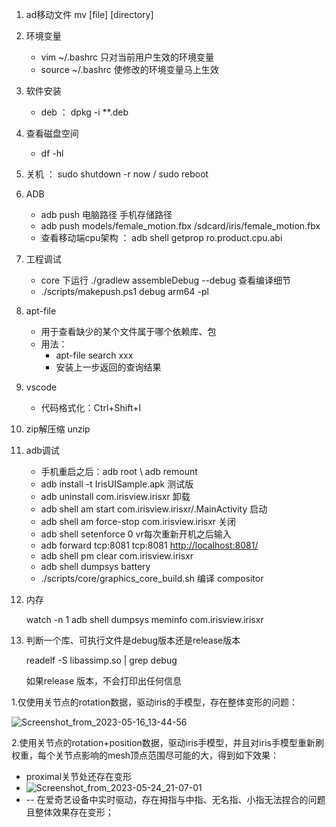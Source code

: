 1. ad移动文件   mv [file] [directory]

2. 环境变量
   - vim ~/.bashrc 只对当前用户生效的环境变量
   - source ~/.bashrc 使修改的环境变量马上生效

3. 软件安装
   - deb ： dpkg -i **.deb

4. 查看磁盘空间
   - df -hl

5. 关机 ： sudo shutdown -r now / sudo reboot

6. ADB
   -  adb push 电脑路径  手机存储路径  
   - adb push models/female_motion.fbx /sdcard/iris/female_motion.fbx
   - 查看移动端cpu架构 ： adb shell getprop ro.product.cpu.abi

7. 工程调试
   - core 下运行 ./gradlew assembleDebug --debug  查看编译细节
   - ./scripts/makepush.ps1 debug arm64 -pl

8. apt-file
   - 用于查看缺少的某个文件属于哪个依赖库、包
   - 用法：
     - apt-file search xxx
     - 安装上一步返回的查询结果

9. vscode
   - 代码格式化：Ctrl+Shift+I

10. zip解压缩 unzip

11. adb调试
    - 手机重启之后：adb root  \  adb remount
    - adb install -t IrisUISample.apk  测试版
    - adb uninstall com.irisview.irisxr 卸载
    - adb shell am start com.irisview.irisxr/.MainActivity  启动
    - adb shell am force-stop com.irisview.irisxr  关闭
    - adb shell setenforce 0 vr每次重新开机之后输入
    - adb forward tcp:8081 tcp:8081     [http://localhost:8081/](http://localhost:8081/)
    - adb shell pm clear com.irisview.irisxr  
    - adb shell dumpsys battery
    - ./scripts/core/graphics_core_build.sh  编译 compositor
    
12. 内存

    watch -n 1 adb shell dumpsys meminfo com.irisview.irisxr

13. 判断一个库、可执行文件是debug版本还是release版本

    readelf -S libassimp.so | grep debug

    如果release 版本，不会打印出任何信息



1.仅使用关节点的rotation数据，驱动iris的手模型，存在整体变形的问题：

![Screenshot_from_2023-05-16_13-44-56](/uploads/079a87d2f5586a920f98baf05358a3a4/Screenshot_from_2023-05-16_13-44-56.png)

2.使用关节点的rotation+position数据，驱动iris手模型，并且对iris手模型重新刷权重，每个关节点影响的mesh顶点范围尽可能的大，得到如下效果：

- proximal关节处还存在变形
- ![Screenshot_from_2023-05-24_21-07-01](/uploads/8db0eb3112abfecb187ac76dc06daf18/Screenshot_from_2023-05-24_21-07-01.png)
-   -- 在爱奇艺设备中实时驱动，存在拇指与中指、无名指、小指无法捏合的问题且整体效果存在变形；























